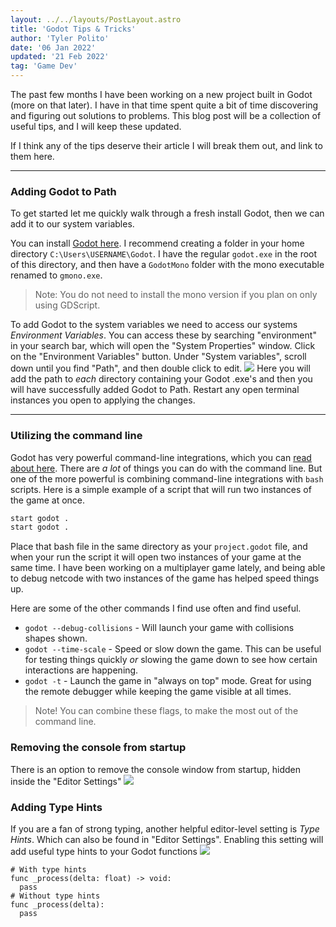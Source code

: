 ```yaml
---
layout: ../../layouts/PostLayout.astro
title: 'Godot Tips & Tricks'
author: 'Tyler Polito'
date: '06 Jan 2022'
updated: '21 Feb 2022'
tag: 'Game Dev'
---
```


The past few months I have been working on a new project built in Godot (more on that later). I have in that time spent quite a bit of time discovering and figuring out solutions to problems. This blog post will be a collection of useful tips, and I will keep these updated.

If I think any of the tips deserve their article I will break them out, and link to them here.

---

### Adding Godot to Path

To get started let me quickly walk through a fresh install Godot, then we can add it to our system variables.

You can install [Godot here](https://godotengine.org/download/windows). I recommend creating a folder in your home directory `C:\Users\USERNAME\Godot`. I have the regular `godot.exe` in the root of this directory, and then have a `GodotMono` folder with the mono executable renamed to `gmono.exe`.

> Note: You do not need to install the mono version if you plan on only using GDScript.

To add Godot to the system variables we need to access our systems _Environment Variables_. You can access these by searching "environment" in your search bar, which will open the "System Properties" window. Click on the "Environment Variables" button. Under "System variables", scroll down until you find "Path", and then double click to edit.
![](https://www.datocms-assets.com/60736/1641439097-env.png)
Here you will add the path to _each_ directory containing your Godot .exe's and then you will have successfully added Godot to Path. Restart any open terminal instances you open to applying the changes.

---

### Utilizing the command line

Godot has very powerful command-line integrations, which you can [read about here](https://docs.godotengine.org/en/stable/getting_started/editor/command_line_tutorial.html#command-line-reference). There are _a lot_ of things you can do with the command line. But one of the more powerful is combining command-line integrations with `bash` scripts. Here is a simple example of a script that will run two instances of the game at once.

```bash
start godot .
start godot .
```

Place that bash file in the same directory as your `project.godot` file, and when your run the script it will open two instances of your game at the same time. I have been working on a multiplayer game lately, and being able to debug netcode with two instances of the game has helped speed things up.

Here are some of the other commands I find use often and find useful.

- `godot --debug-collisions` - Will launch your game with collisions shapes shown.
- `godot --time-scale` - Speed or slow down the game. This can be useful for testing things quickly _or_ slowing the game down to see how certain interactions are happening.
- `godot -t` - Launch the game in "always on top" mode. Great for using the remote debugger while keeping the game visible at all times.

> Note! You can combine these flags, to make the most out of the command line.

### Removing the console from startup

There is an option to remove the console window from startup, hidden inside the "Editor Settings"
![](https://www.datocms-assets.com/60736/1641439106-godot_hide_console.png)

### Adding Type Hints

If you are a fan of strong typing, another helpful editor-level setting is _Type Hints_. Which can also be found in "Editor Settings". Enabling this setting will add useful type hints to your Godot functions
![](https://www.datocms-assets.com/60736/1641439083-godot_type_hints.png)

```
# With type hints
func _process(delta: float) -> void:
  pass
# Without type hints
func _process(delta):
  pass
```
